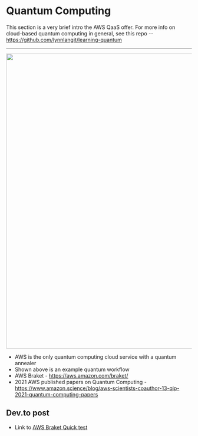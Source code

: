 # Quantum Computing

This section is a very brief intro the AWS QaaS offer.  For more info on cloud-based quantum computing in general, see this repo -- https://github.com/lynnlangit/learning-quantum

---

<img src="https://github.com/lynnlangit/Hello-AWS-Data-Services/blob/master/images/aws-braket-workflow.png" width=800>

- AWS is the only quantum computing cloud service with a quantum annealer
- Shown above is an example quantum workflow
- AWS Braket - https://aws.amazon.com/braket/
- 2021 AWS published papers on Quantum Computing - https://www.amazon.science/blog/aws-scientists-coauthor-13-qip-2021-quantum-computing-papers

## Dev.to post

- Link to [AWS Braket Quick test](https://dev.to/aws-heroes/aws-braket-trying-out-quantum-cloud-computing-35ad)
